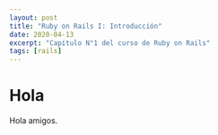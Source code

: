 ```yaml
---
layout: post
title: "Ruby on Rails I: Introducción"
date: 2020-04-13
excerpt: "Capítulo N°1 del curso de Ruby on Rails"
tags: [rails]
---
```


# Hola

Hola amigos.

